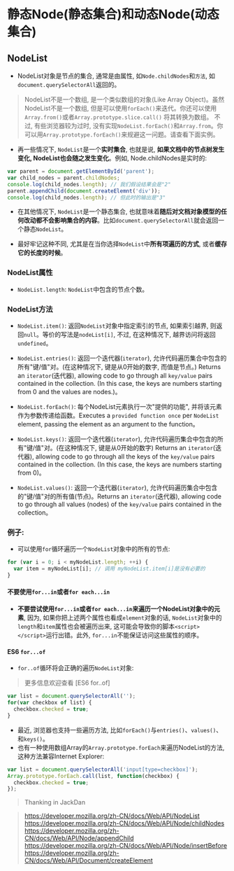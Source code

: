 # 静态Node(静态集合)和动态Node(动态集合)

## NodeList

- NodeList对象是节点的集合, 通常是由属性, 如`Node.childNodes`和`方法`, 如`document.querySelectorAll`返回的。

> NodeList不是一个数组, 是一个类似数组的对象(Like Array Object)。虽然NodeList不是一个数组, 但是可以使用`forEach()`来迭代。你还可以使用`Array.from()`或者`Array.prototype.slice.call()` 将其转换为数组。
> 不过, 有些浏览器较为过时, 没有实现`NodeList.forEach()`和`Array.from`。你可以用`Array.prototype.forEach()`来规避这一问题。请查看下面实例。


- 再一些情况下, `NodeList`是一个**实时集合**, 也就是说, **如果文档中的节点树发生变化, NodeList也会随之发生变化**。例如, Node.childNodes是实时的:

```javascript
var parent = document.getElementById('parent');
var child_nodes = parent.childNodes;
console.log(child_nodes.length); // 我们假设结果会是"2"
parent.appendChild(document.createElemnt('div'));
console.log(child_nodes.length); // 但此时的输出是"3"
```

- 在其他情况下, `NodeList`是一个静态集合, 也就意味着**随后对文档对象模型的任何改动都不会影响集合的内容**。比如`document.querySelectorAll`就会返回一个静态`NodeList`。

- 最好牢记这种不同, 尤其是在当你选择`NodeList`中**所有项遍历的方式**, 或者**缓存它的长度的时候**。

### NodeList属性
- `NodeList.length`: `NodeList`中包含的节点个数。

### NodeList方法
- `NodeList.item()`: 返回`NodeList`对象中指定索引的节点, 如果索引越界, 则返回`null`。等价的写法是`nodeList[i]`, 不过, 在这种情况下, 越界访问将返回`undefined`。

- `NodeList.entries()`: 返回一个迭代器(`iterator`), 允许代码遍历集合中包含的所有"键/值"对。(在这种情况下, 键是从0开始的数字, 而值是节点。) Returns an `iterator`(迭代器), allowing code to go through all `key/value` pairs contained in the collection. (In this case, the keys are numbers starting from 0 and the values are nodes.)。

- `NodeList.forEach()`: 每个NodeList元素执行一次"提供的功能", 并将该元素作为参数传递给函数。Executes a `provided function once` per `NodeList` element, passing the element as an argument to the function。

- `NodeList.keys()`: 返回一个迭代器(`iterator`), 允许代码遍历集合中包含的所有"键/值"对。(在这种情况下, 键是从0开始的数字) Returns an `iterator`(迭代器), allowing code to go through all the keys of the `key/value` pairs contained in the collection. (In this case, the keys are numbers starting from 0)。

- `NodeList.values()`: 返回一个迭代器(`iterator`), 允许代码遍历集合中包含的"键/值"对的所有值(节点)。Returns an `iterator`(迭代器), allowing code to go through all values (nodes) of the `key/value` pairs contained in the collection。

### 例子:
- 可以使用`for`循环遍历一个`NodeList`对象中的所有的节点:
```javascript
for (var i = 0; i < myNodeList.length; ++i) {
  var item = myNodeList[i]; // 调用 myNodeList.item[i]是没有必要的
}
```

#### 不要使用`for...in`或者`for each...in`

- **不要尝试使用`for...in`或者`for each...in`来遍历一个NodeList对象中的元素**, 因为, 如果你把上述两个属性也看成`element`对象的话, `NodeList`对象中的`length`和`item`属性也会被遍历出来, 这可能会导致你的脚本`<script></script>`运行出错。此外, `for...in`不能保证访问这些属性的顺序。

#### ES6 `for...of`

- `for..of`循环将会正确的遍历`NodeList`对象:

> 更多信息欢迎查看 [ES6 for..of]

```javascript
var list = document.querySelectorAll('');
for(var checkbox of list) {
  checkbox.checked = true;
}
```
- 最近, 浏览器也支持一些遍历方法, 比如`forEach()`与`entries()`、`values()`、和`keys()`。
- 也有一种使用数组Array的`Array.prototype.forEach`来遍历NodeList的方法, 这种方法兼容Internet Explorer:

```javascript
var list = document.querySelectorAll('input[type=checkbox]');
Array.prototype.forEach.call(list, function(checkbox) {
  checkbox.checked = true;
});
```



> Thanking in JackDan

> https://developer.mozilla.org/zh-CN/docs/Web/API/NodeList
> https://developer.mozilla.org/zh-CN/docs/Web/API/Node/childNodes
> https://developer.mozilla.org/zh-CN/docs/Web/API/Node/appendChild
> https://developer.mozilla.org/zh-CN/docs/Web/API/Node/insertBefore
> https://developer.mozilla.org/zh-CN/docs/Web/API/Document/createElement


